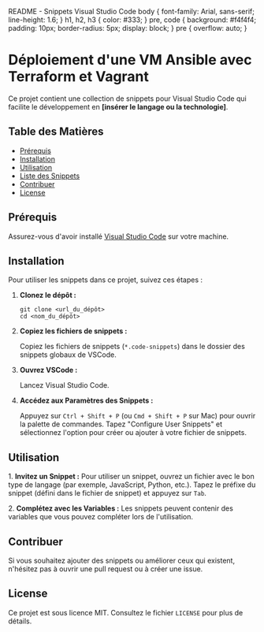   README - Snippets Visual Studio Code body { font-family: Arial, sans-serif; line-height: 1.6; } h1, h2, h3 { color: #333; } pre, code { background: #f4f4f4; padding: 10px; border-radius: 5px; display: block; } pre { overflow: auto; }

Déploiement d'une VM Ansible avec Terraform et Vagrant
======================================================

Ce projet contient une collection de snippets pour Visual Studio Code qui facilite le développement en **\[insérer le langage ou la technologie\]**.

Table des Matières
------------------

*   [Prérequis](#prérequis)
*   [Installation](#installation)
*   [Utilisation](#utilisation)
*   [Liste des Snippets](#liste-des-snippets)
*   [Contribuer](#contribuer)
*   [License](#license)

Prérequis
---------

Assurez-vous d'avoir installé [Visual Studio Code](https://code.visualstudio.com/) sur votre machine.

Installation
------------

Pour utiliser les snippets dans ce projet, suivez ces étapes :

1.  **Clonez le dépôt :**
    
        git clone <url_du_dépôt>
        cd <nom_du_dépôt>
    
2.  **Copiez les fichiers de snippets :**
    
    Copiez les fichiers de snippets (`*.code-snippets`) dans le dossier des snippets globaux de VSCode.
    
3.  **Ouvrez VSCode :**
    
    Lancez Visual Studio Code.
    
4.  **Accédez aux Paramètres des Snippets :**
    
    Appuyez sur `Ctrl + Shift + P` (ou `Cmd + Shift + P` sur Mac) pour ouvrir la palette de commandes. Tapez "Configure User Snippets" et sélectionnez l'option pour créer ou ajouter à votre fichier de snippets.
    

Utilisation
-----------

1\. **Invitez un Snippet :** Pour utiliser un snippet, ouvrez un fichier avec le bon type de langage (par exemple, JavaScript, Python, etc.). Tapez le préfixe du snippet (défini dans le fichier de snippet) et appuyez sur `Tab`.

2\. **Complétez avec les Variables :** Les snippets peuvent contenir des variables que vous pouvez compléter lors de l'utilisation.

Contribuer
----------

Si vous souhaitez ajouter des snippets ou améliorer ceux qui existent, n'hésitez pas à ouvrir une pull request ou à créer une issue.

License
-------

Ce projet est sous licence MIT. Consultez le fichier `LICENSE` pour plus de détails.